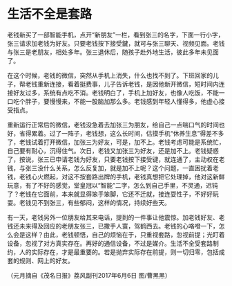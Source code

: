 # 生活不全是套路

老钱新买了一部智能手机，点开“新朋友”一栏，看到张三的名字，下面一行小字，张三请求加老钱为好友。只要老钱按下接受鍵，就可与张三聊天、视频见面。老钱与张三是老朋友，相处多年。张三退休后，随孩子赴外地生活，彼此多年未见面了。 

在这个时候，老钱的微信，突然从手机上消失，什么也找不到了。下班回家的儿子，帮老钱重新连接，看着挺费事，儿子告诉老钱，是因他新开微信，短时间内连接好友过多，系统有点吃不消。老钱明白了，手机上加好友，也像人吃饭，不能一口吃个胖子，要慢慢来，不能一股脑加那么多。老钱感到年轻人懂得多，他虚心接受指点。 

重新运行正常后的微信，老钱没急着去加张三为朋友，给自己一点喘口气的时间也好，省得累着。过了一阵子，老钱想，这么长时间，估摸手机“休养生息”得差不多了，老钱试着打开微信，加张三为好友，可是，加不上。老钱考虑可能是系统忙，自己要有耐心，沉得住气。次日，老钱又加张三为好友，还是加不上。老钱疑惑了，按说，张三已申请老钱为好友，只要老钱按下接受键，就连通了，主动权在老钱，与张三没什么关系，怎么反复加，就是加不上呢？这个问题，一直困扰着老钱，老钱心火燃起，对这不按套路出牌的手机，老钱真想把它处理掉，他对这新鲜玩意，有了不好的感觉，堂皇冠以“智能”二字，怎么到自己手里，不灵通，迟钝了？老钱在它面前，本来就显得笨手笨脚，它还不迁就，接连耍性子，不好好玩耍。老钱见不到张三，有些郁闷，这样的情况，持续好些天。 

有一天，老钱另外一位朋友给其来电话，提到的一件事让他震惊。加老钱好友、老钱还未来得及回应的老朋友张三，已撒手人寰，驾鹤西去。老钱的心咯噔一下，怎么会是这样？由此，老钱顿悟，自己的烦恼在于，只重视套路，忽视前提；光盯着设备，忽视了对方真实存在。再好的通信设备，不过是媒介。生活不全受套路制约，人的实际存在，才是最重要的。若是抛弃实际存在前提，则一切归零，包括成套的规则、网上的好友。 

（元月摘自《茂名日报》荔风副刊2017年6月6日 图/曹黑黑）